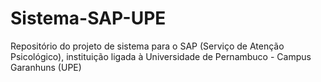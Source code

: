 # Sistema-SAP-UPE
Repositório do projeto de sistema para o SAP (Serviço de Atenção Psicológico), instituição ligada à Universidade de Pernambuco - Campus Garanhuns (UPE)
